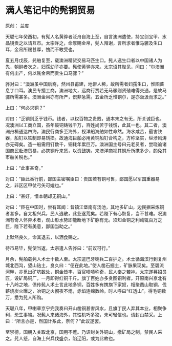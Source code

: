 # 满人笔记中的髡铜贸易

原创： 兰度

天聪七年癸酉初，有髡人名黄骅者泛舟自海上至，自言澳洲遣使，持宝剑宝甲、水晶镜贡之以请互市。太宗许之，命厚赐金帛，髡人拜谢，言所求者惟马骡及生口耳，金帛所赐甚厚，愧而不敢受也。
 
夏五月戊辰，髡舶复至，载澳洲精货交易马匹生口。髡人选生口者以中国诸人为先，朝鲜者次之，妇孺幼子亦要。髡使黄骅亦来。太宗诏其陛见，问曰：“尔澳洲有何出产，何以贱金帛而贵生口马骡？”
 
骅对曰：“澳洲虽中国后裔，然州县甫建，地僻人稀，故所需者妇孺生口，惟图蕃息丁口耳。澳民专擅工商，澳洲地大，远商行贾若无马骡则货殖难得交通，是故马骡所需甚多。澳洲金帛亦有所产，倶非急需。五金所乏惟铜尔，是亦汲汲而求之。”
 
上曰：“何必求铜？”
 
对曰：“乏铜则乏于钱币。钱者，以权百物之贵贱，通本末之有无，所关诚巨也。况澳洲以工商立国，虽年鼓铜铸钱千万，百姓尚苦于钱慌，此其一也。其二者，澳洲舟楫通达四海，澳民行商多至海外，视洋船海舶如性命然。海水咸苦，最害铁器，船钉以铁制即易锈损。故通海巨舶必用黄铜船钉合构之，方称坚实，纵涉风涛亦无碍矣。造一船需用钉数千，铜耗年累巨万。澳洲国主号曰元老员者，尝晓谕诸国商民赴澳贸易，必携铜斤来货，以资鼓铸。来澳洋商视其铜斤所携多少，酌免其市舶关税也。”
 
上曰：“此事甚奇。”
 
对曰：“臣此番行前，鄙国主密嘱臣曰：贵国若有铜可售，鄙国愿以军国重器易之，非区区甲仗弓矢可媲也。”
 
上曰：“甚好，惜本朝却无铜山。”
 
对曰：“臣在中国时，尝有耳闻：昔镇江堡南有汤池，其地多矿山，边民掘采炼铜者甚多。自太祖兴兵，民人逃散，此业遂荒矣。若陛下有心恢复，当不甚难。况澳洲有奇人怀异术者，观山形水势即能断地下矿脉有无。须知金铜之利动辄百万之巨，陛下若有美意，鄙国当助之。”
 
上默然良久，命其退去，以酒食赐之。
 
待市易毕，髡使当返，太宗遣人告骅曰：“前议可行。”
 
月余，髡舶载髡人术士十数人至。太宗遣巴牙喇兵二百护之。术士循海滨行到复州城北西沟，望山钻土，良久曰：“便在此地。”使人凿石掘土，矿脉果现矣。至碧流河畔，亦觅出矿坑数处，铜金皆丰，百官啧啧称奇，民人奉之若神。太宗遂募招员匠，设矿局铜厂，一月即得红铜千斤。旗丁百姓亦多贪图铜利者。开原南兴京北有十八岭之地，倶传髡人术士言此地多铜，百姓多有携旗下家奴，相聚凿山取铜，伐薪烧炭火曝之，冶铜之火彻夜不熄，赤焰连绵数岭。时人呼曰“红透山”。得毛铜数万，悉为髡人所购。
 
天聪八年，甲喇章京宁完我奏曰开山凿铜甚害风水，且旗丁民人弃其本业，相聚争利，恐生事端。况髡人来诸海外，其性机巧多狡，未可轻信也。请封山禁采。上曰：“所言亦是，然国计系此，奈何？”此议遂罢。
 
至崇德，国朝入关取北京，国用不蹙。乃诏封关外铜山，撤矿局之制，禁民人采之。髡人怒，自海上兴兵伐盛京，陷辽阳，或为此故也。